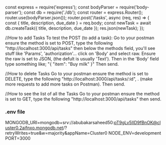 const express = require('express'); const bodyParser = require('body-parser'); const db = require('./db');
const router = express.Router(); router.use(bodyParser.json()); router.post('/tasks', async (req, res) => { const { title, description, due_date } = req.body; const newTask = await db.createTask({ title, description, due_date }); res.json(newTask); });

//How to add Tasks
To test the POST (to add a task): Go to your postman ensure the method is set to POST, type the following "http://localhost:3000/api/tasks" then below the methods field, you'll see stuff like 'Params', 'authorization'... click on 'Body' and select raw. Ensure the raw is set to JSON, (the defult is usually 'Text'). Then in the 'Body' field type something like;
"{
    "item": "Buy milk"
}" Then send.

//How to delete Tasks 
Go to your postman ensure the method is set to DELETE, type the following "http://localhost:3000/api/tasks/:id",  . (make more requests to add more tasks on Postman). Then send.

//How to see the list of all the Tasks
Go to your postman ensure the method is set to GET, type the following "http://localhost:3000/api/tasks" then send.

### .env file
MONGODB_URI=mongodb+srv://abubakarsaheed50:pT9gLv5IID9fBnOK@cluster0.2aifnxo.mongodb.net/?retryWrites=true&w=majority&appName=Cluster0
NODE_ENV=development
PORT=3000